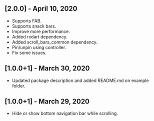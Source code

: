 ## [2.0.0] - April 10, 2020
* Supports FAB.
* Supports snack bars.
* Improve more performance.
* Added rxdart dependency.
* Added scroll_bars_common dependency.
* Pin/unpin using controller.
* Fix some issues.

## [1.0.0+1] - March 30, 2020
* Updated package description and added README.md on example folder.

## [1.0.0+1] - March 29, 2020
* Hide or show bottom navigation bar while scrolling.
